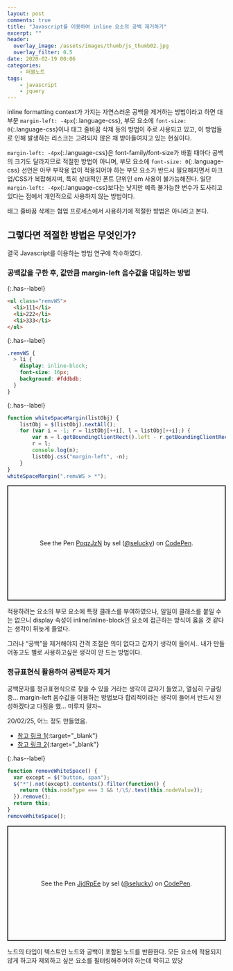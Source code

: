 ```yaml
---
layout: post
comments: true
title: "Javascript를 이용하여 inline 요소의 공백 제거하기"
excerpt: ""
header:
  overlay_image: /assets/images/thumb/js_thumb02.jpg
  overlay_filter: 0.5
date: 2020-02-19 00:06
categories:
    - 퍼블노트
tags:
    - javascript
    - jquery
---
```

inline formatting context가 가지는 자연스러운 공백을 제거하는 방법이라고 하면 대부분 ```margin-left: -4px```{:.language-css}, 부모 요소에 ```font-size: 0```{:.language-css}이나 태그 줄바꿈 삭제 등의 방법이 주로 사용되고 있고, 이 방법들로 인해 발생하는 리스크는 고려되지 않은 채 받아들여지고 있는 현실이다.

```margin-left: -4px```{:.language-css}은 font-family/font-size가 바뀔 때마다 공백의 크기도 달라지므로 적절한 방법이 아니며, 부모 요소에 ```font-size: 0```{:.language-css} 선언은 아무 부작용 없이 적용되어야 하는 부모 요소가 반드시 필요해지면서 마크업/CSS가 복잡해지며, 특히 상대적인 폰트 단위인 em 사용이 불가능해진다. 일단 ```margin-left: -4px```{:.language-css}보다는 낫지만 예측 불가능한 변수가 도사리고 있다는 점에서 개인적으로 사용하지 않는 방법이다.

태그 줄바꿈 삭제는 협업 프로세스에서 사용하기에 적절한 방법은 아니라고 본다.

## 그렇다면 적절한 방법은 무엇인가?
결국 Javascript를 이용하는 방법 연구에 착수하였다.

### 공백값을 구한 후, 값만큼 margin-left 음수값을 대입하는 방법

{:.has--label}
```html
<ul class="remvWS">
  <li>111</li>
  <li>222</li>
  <li>333</li>
</ul>
```

{:.has--label}
```scss
.remvWS {
  > li {
    display: inline-block;
    font-size: 16px;
    background: #fddbdb;
  }
}
```

{:.has--label}
```javascript
function whiteSpaceMargin(listObj) {
    listObj = $(listObj).nextAll();
    for (var i = -1; r = listObj[++i], l = listObj[++i];) {
        var n = l.getBoundingClientRect().left - r.getBoundingClientRect().right;
        r = l;
        console.log(n);
        listObj.css("margin-left", -n);
    }
}
whiteSpaceMargin(".remvWS > *");
```

<p class="codepen" data-height="265" data-theme-id="default" data-default-tab="js,result" data-user="selucky" data-slug-hash="PoqzJzN" style="height: 265px; box-sizing: border-box; display: flex; align-items: center; justify-content: center; border: 2px solid; margin: 1em 0; padding: 1em;" data-pen-title="PoqzJzN">
  <span>See the Pen <a href="https://codepen.io/selucky/pen/PoqzJzN">
  PoqzJzN</a> by sel (<a href="https://codepen.io/selucky">@selucky</a>)
  on <a href="https://codepen.io">CodePen</a>.</span>
</p>
<script async src="https://static.codepen.io/assets/embed/ei.js"></script>

적용하려는 요소의 부모 요소에 특정 클래스를 부여하였으나, 일일이 클래스를 붙일 수는 없으니 display 속성이 inline/inline-block인 요소에 접근하는 방식이 옳을 것 같다는 생각이 뒤늦게 들었다.

그러나 &ldquo;공백&rdquo;을 제거해야지 간격 조절은 의미 없다고 갑자기 생각이 들어서.. 내가 만들어놓고도 별로 사용하고싶은 생각이 안 드는 방법이다.

### 정규표현식 활용하여 공백문자 제거
공백문자를 정규표현식으로 찾을 수 있을 거라는 생각이 갑자기 들었고, 열심히 구글링 중... margin-left 음수값을 이용하는 방법보다 합리적이라는 생각이 들어서 반드시 완성하겠다고 다짐을 했... 미루지 말자~

20/02/25, 어느 정도 만들었음.

* [참고 링크 1](https://stackoverflow.com/questions/27749507/removing-inline-block-whitespace-using-javascript-and-or-jquery){:target="_blank"}
* [참고 링크 2](http://jsfiddle.net/davidThomas/wygnD/3/){:target="_blank"}

{:.has--label}
```javascript
function removeWhiteSpace() {
  var except = $("button, span");
  $("*").not(except).contents().filter(function() {
    return (this.nodeType === 3 && !/\S/.test(this.nodeValue));
  }).remove();
  return this;
}
removeWhiteSpace();
```

<p class="codepen" data-height="265" data-theme-id="default" data-default-tab="js,result" data-user="selucky" data-slug-hash="JjdRpEe" style="height: 265px; box-sizing: border-box; display: flex; align-items: center; justify-content: center; border: 2px solid; margin: 1em 0; padding: 1em;" data-pen-title="JjdRpEe">
  <span>See the Pen <a href="https://codepen.io/selucky/pen/JjdRpEe">
  JjdRpEe</a> by sel (<a href="https://codepen.io/selucky">@selucky</a>)
  on <a href="https://codepen.io">CodePen</a>.</span>
</p>
<script async src="https://static.codepen.io/assets/embed/ei.js"></script>

노드의 타입이 텍스트인 노드와 공백이 포함된 노드를 반환한다. 모든 요소에 적용되지 않게 하고자 제외하고 싶은 요소를 필터링해주어야 하는데 막히고 있당